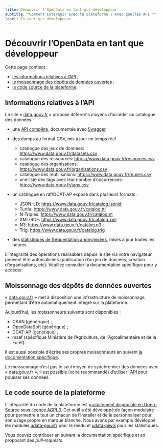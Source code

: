 ```yaml
---
title: Découvrir l’OpenData en tant que développeur
subtitle: "Comment interagir avec la plateforme ? Avec quelles API ?"
label: En tant que développeur
---
```


# Découvrir l’OpenData en tant que développeur

Cette page contient :

- [les informations relatives à l’API](#section-api) ;
- [le moissonnage des dépôts de données ouvertes](#section-moissonage) ;
- [le code source de la plateforme](#section-code).

<span id="section-api">
</span>

## Informations relatives à l’API

Le site « [data.gouv.fr](https://www.data.gouv.fr/) » propose différents moyens d’accéder au catalogue des données :

- une [API complète](https://www.data.gouv.fr/api/), documentée avec [Swagger](http://swagger.io/)
- des dumps au format CSV, mis à jour en temps réel

  - catalogue des jeux de données: <https://www.data.gouv.fr/datasets.csv>
  - catalogue des ressources: <https://www.data.gouv.fr/resources.csv>
  - catalogue des organisations: <https://www.data.gouv.fr/organizations.csv>
  - catalogue des réutilisations: <https://www.data.gouv.fr/reuses.csv>
  - une liste des tags avec leur nombre d’occurrences: <https://www.data.gouv.fr/tags.csv>

- un catalogue en rdf/DCAT-AP exposé dans plusieurs formats :

  - JSON-LD: <https://www.data.gouv.fr/catalog.jsonld>
  - Turtle: <https://www.data.gouv.fr/catalog.ttl>
  - N-Triples: <https://www.data.gouv.fr/catalog.nt>
  - XML-RDF: <https://www.data.gouv.fr/catalog.xml>
  - N3: <https://www.data.gouv.fr/catalog.n3>
  - Trig: <https://www.data.gouv.fr/catalog.trig>

- des [statistiques de fréquentation anonymisées](https://stats.data.gouv.fr/), mises à jour toutes les heures

L’intégralité des opérations réalisables depuis le site via votre navigateur peuvent être automatisées (publication d’un jeu de données, création d’organisations, etc). Veuillez consulter la documentation spécifique pour y accéder.

<span id="section-moissonage">
</span>

## Moissonnage des dépôts de données ouvertes

« [data.gouv.fr](https://www.data.gouv.fr/) » met à disposition une infrastructure de moissonnage, permettant d’être automatiquement intégré sur la plateforme.

Aujourd’hui, les moissonneurs suivants sont disponibles :

- CKAN (générique) ;
- OpenDataSoft (générique) ;
- DCAT-AP (générique) ;
- maaf (spécifique Ministère de l’Agriculture, de l’Agroalimentaire et de la Forêt).

Il est aussi possible d’écrire ses propres moissonneurs en suivant [la documentation spécifique](http://udata.readthedocs.io/en/stable/harvesting/#custom).

Le moissonnage n’est pas le seul moyen de synchroniser des données avec « data.gouv.fr », il est possible (voire recommandé) d’utiliser l’[API](https://www.data.gouv.fr/api/) pour pousser ses données.

<span id="section-code">
</span>

## Le code source de la plateforme

L’intégralité du code de la plateforme est [gratuitement disponible en Open-Source](https://github.com/opendatateam/udata) sous [licence AGPL3](https://www.gnu.org/licenses/agpl-3.0.html). Cet outil a été développé de façon modulaire pour permettre à tout un chacun de l’installer et de le personnaliser pour son usage propre en marque blanche. Nous avons par exemple développé les modules [udata-gouvfr](https://github.com/etalab/udata-gouvfr) pour le rendu et [udata-piwik](https://github.com/opendatateam/udata-piwik) pour les statistiques.

Vous pouvez contribuer en suivant la documentation spécifique et en proposant des _pull-requests_.
